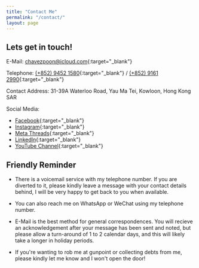 ```yaml
---
title: "Contact Me"
permalink: "/contact/"
layout: page
---
```


## Lets get in touch!

E-Mail: [chavezpoon@icloud.com](mailto:chavezpoon@icloud.com){:target="_blank"}

Telephone: [(+852) 9452 1580](http://wa.me/85294521580){:target="_blank"} / [(+852) 9161 2990](http://wa.me/85291612990){:target="_blank"} 

Contact Address: 31-39A Waterloo Road, Yau Ma Tei, Kowloon, Hong Kong SAR

Social Media:
* [Facebook](https://www.facebook.com/poonlhchavez/){:target="_blank"}
* [Instagram](https://www.instagram.com/_chavhei03_/){:target="_blank"}
* [Meta Threads](https://www.threads.com/@_chavhei03_){:target="_blank"}
* [LinkedIn](https://www.linkedin.com/in/poonlonghei/){:target="_blank"}
* [YouTube Channel](https://www.youtube.com/@cyrillusmariae){:target="_blank"}

## Friendly Reminder

* There is a voicemail service with my telephone number. If you are diverted to it, please kindly leave a message with your contact details behind, I will be very happy to get back to you when available.

* You can also reach me on WhatsApp or WeChat using my telephone number.

* E-Mail is the best method for general correspondences. You will recieve an acknowledgement after your message has been sent and noted, but please allow a turn-around of 1 to 2 calendar days, and this will likely take a longer in holiday periods.

* If you're wanting to rob me at gunpoint or collecting debts from me, please kindly let me know and I won't open the door!
